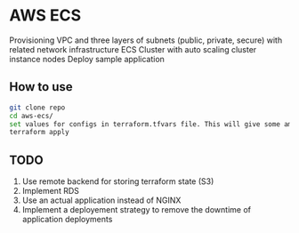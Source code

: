 # AWS ECS
 
Provisioning VPC and three layers of subnets (public, private, secure) with related network infrastructure
ECS Cluster with auto scaling cluster instance nodes
Deploy sample application


## How to use
 
```bash
git clone repo
cd aws-ecs/
set values for configs in terraform.tfvars file. This will give some amount of configuration options
terraform apply
```
 
## TODO
 
1. Use remote backend for storing terraform state (S3) 
2. Implement RDS 
3. Use an actual application instead of NGINX 
4. Implement a deployement strategy to remove the downtime of application deployments 
 
